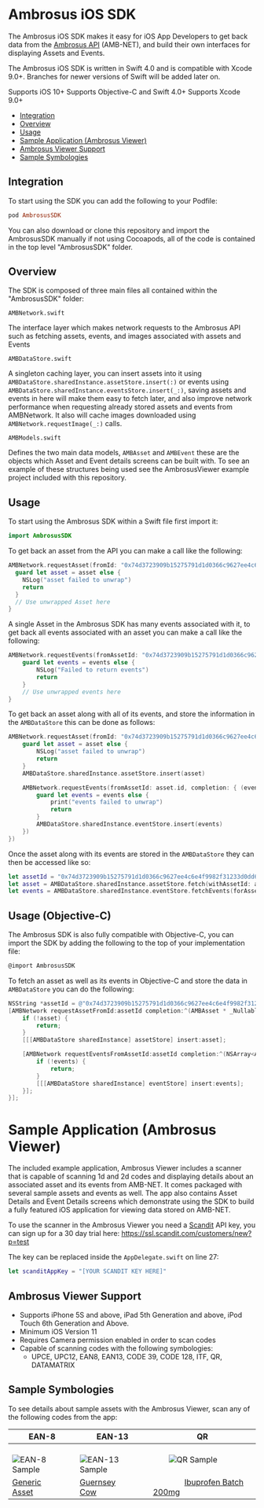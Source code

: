 # Ambrosus iOS SDK

The Ambrosus iOS SDK makes it easy for iOS App Developers to get back data from the [Ambrosus API](https://ambrosus.docs.apiary.io) (AMB-NET), and build their own interfaces for displaying Assets and Events.

The Ambrosus iOS SDK is written in Swift 4.0 and is compatible with Xcode 9.0+. Branches for newer versions of Swift will be added later on.

Supports iOS 10+
Supports Objective-C and Swift 4.0+
Supports Xcode 9.0+

* [Integration](#integration)
* [Overview](#overview)
* [Usage](#usage)
* [Sample Application (Ambrosus Viewer)](#sample-application-ambrosus-viewer)
* [Ambrosus Viewer Support](#ambrosus-viewer-support)
* [Sample Symbologies](#sample-symbologies)

## Integration

To start using the SDK you can add the following to your Podfile:

```ruby
pod AmbrosusSDK
```

You can also download or clone this repository and import the AmbrosusSDK manually if not using Cocoapods, all of the code is contained in the top level "AmbrosusSDK" folder.

## Overview

The SDK is composed of three main files all contained within the "AmbrosusSDK" folder:

`AMBNetwork.swift` 

The interface layer which makes network requests to the Ambrosus API such as fetching assets, events, and images associated with assets and Events

`AMBDataStore.swift`

A singleton caching layer, you can insert assets into it using `AMBDataStore.sharedInstance.assetStore.insert(:)` or events using `AMBDataStore.sharedInstance.eventsStore.insert(_:)`, saving assets and events in here will make them easy to fetch later, and also improve network performance when requesting already stored assets and events from AMBNetwork. It also will cache images downloaded using `AMBNetwork.requestImage(_:)` calls.

`AMBModels.swift`

Defines the two main data models, `AMBAsset` and `AMBEvent` these are the objects which Asset and Event details screens can be built with. To see an example of these structures being used see the AmbrosusViewer example project included with this repository.

## Usage

To start using the Ambrosus SDK within a Swift file first import it:
```swift
import AmbrosusSDK
```

To get back an asset from the API you can make a call like the following:

```swift
AMBNetwork.requestAsset(fromId: "0x74d3723909b15275791d1d0366c9627ee4c6e4f9982f31233d0dd6c054e5b664", completion: { (asset) in
  guard let asset = asset else {
    NSLog("asset failed to unwrap")
    return
  }
  // Use unwrapped Asset here
}
```

A single Asset in the Ambrosus SDK has many events associated with it, to get back all events associated with an asset you can make a call like the following:

```swift
AMBNetwork.requestEvents(fromAssetId: "0x74d3723909b15275791d1d0366c9627ee4c6e4f9982f31233d0dd6c054e5b664") { (events) in
    guard let events = events else {
        NSLog("Failed to return events")
        return
    }
    // Use unwrapped events here
}
```

To get back an asset along with all of its events, and store the information in the `AMBDataStore` this can be done as follows:

```swift
AMBNetwork.requestAsset(fromId: "0x74d3723909b15275791d1d0366c9627ee4c6e4f9982f31233d0dd6c054e5b664", completion: { (asset) in
    guard let asset = asset else {
        NSLog("asset failed to unwrap")
        return
    }
    AMBDataStore.sharedInstance.assetStore.insert(asset)

    AMBNetwork.requestEvents(fromAssetId: asset.id, completion: { (events) in
        guard let events = events else {
            print("events failed to unwrap")
            return
        }
        AMBDataStore.sharedInstance.eventStore.insert(events)
    })
})
```

Once the asset along with its events are stored in the `AMBDataStore` they can then be accessed like so:
```swift
let assetId = "0x74d3723909b15275791d1d0366c9627ee4c6e4f9982f31233d0dd6c054e5b664"
let asset = AMBDataStore.sharedInstance.assetStore.fetch(withAssetId: assetId)
let events = AMBDataStore.sharedInstance.eventStore.fetchEvents(forAssetId: assetId)
```

## Usage (Objective-C)

The Ambrosus SDK is also fully compatible with Objective-C, you can import the SDK by adding the following to the top of your implementation file:
```objective-c
@import AmbrosusSDK
```

To fetch an asset as well as its events in Objective-C and store the data in `AMBDataStore` you can do the following:

```objective-c
NSString *assetId = @"0x74d3723909b15275791d1d0366c9627ee4c6e4f9982f31233d0dd6c054e5b664";
[AMBNetwork requestAssetFromId:assetId completion:^(AMBAsset * _Nullable asset) {
    if (!asset) {
        return;
    }
    [[[AMBDataStore sharedInstance] assetStore] insert:asset];

    [AMBNetwork requestEventsFromAssetId:assetId completion:^(NSArray<AMBEvent *> * _Nullable events) {
        if (!events) {
            return;
        }
        [[[AMBDataStore sharedInstance] eventStore] insert:events];
    }];
}];
```

# Sample Application (Ambrosus Viewer)

The included example application, Ambrosus Viewer includes a scanner that is capable of scanning 1d and 2d codes and displaying details about an associated asset and its events from AMB-NET. It comes packaged with several sample assets and events as well. The app also contains Asset Details and Event Details screens which demonstrate using the SDK to build a fully featured iOS application for viewing data stored on AMB-NET.

To use the scanner in the Ambrosus Viewer you need a [Scandit](https://scandit.com) API key, you can sign up for a 30 day trial here:
https://ssl.scandit.com/customers/new?p=test  

The key can be replaced inside the `AppDelegate.swift` on line 27:
```swift
let scanditAppKey = "[YOUR SCANDIT KEY HERE]"
```

## Ambrosus Viewer Support

* Supports iPhone 5S and above, iPad 5th Generation and above, iPod Touch 6th Generation and Above.
* Minimum iOS Version 11
* Requires Camera permission enabled in order to scan codes
* Capable of scanning codes with the following symbologies:
  * UPCE, UPC12, EAN8, EAN13, CODE 39, CODE 128, ITF, QR, DATAMATRIX

## Sample Symbologies

To see details about sample assets with the Ambrosus Viewer, scan any of the following codes from the app:

|   EAN-8   |   EAN-13   |     QR     |
| --------- | ---------------------------------- | ---------- |
| &emsp;&emsp;![EAN-8 Sample](https://i.imgur.com/m7QZIaS.png)   | &emsp;&emsp;![EAN-13 Sample](https://i.imgur.com/1HXwtPr.png) | &emsp;&emsp;![QR Sample](https://i.imgur.com/JfEUGo8.png)&emsp;&emsp;
|  <a href="https://gateway-test.ambrosus.com/events?data[type]=ambrosus.asset.identifier&data[identifiers.ean8]=96385074" target="_blank">Generic Asset</a>&emsp;  | <a href="https://gateway-test.ambrosus.com/events?data[type]=ambrosus.asset.identifier&data[identifiers.ean13]=6942507312009" target="_blank">Guernsey Cow</a>&emsp;&emsp; | &emsp;&emsp;&emsp;&emsp;<a href="https://gateway-test.ambrosus.com/assets/0x4c289b68b5bb1a098a4aa622b84d6f523e02fc9346a3a0a99efdfd8a96ba56df" target="_blank">Ibuprofen Batch 200mg</a>&emsp;&emsp;
